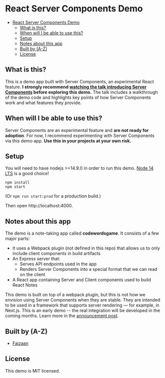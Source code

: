# React Server Components Demo

- [React Server Components Demo](#react-server-components-demo)
  - [What is this?](#what-is-this)
  - [When will I be able to use this?](#when-will-i-be-able-to-use-this)
  - [Setup](#setup)
  - [Notes about this app](#notes-about-this-app)
  - [Built by (A-Z)](#built-by-a-z)
  - [License](#license)

## What is this?

This is a demo app built with Server Components, an experimental React feature. **I strongly recommend [watching the talk introducing Server Components](https://reactjs.org/server-components) before exploring this demo.** The talk includes a walkthrough of the demo code and highlights key points of how Server Components work and what features they provide.

## When will I be able to use this?

Server Components are an experimental feature and **are not ready for adoption**. For now, I recommend experimenting with Server Components via this demo app. **Use this in your projects at your own risk.**

## Setup

You will need to have nodejs >=14.9.0 in order to run this demo. [Node 14 LTS](https://nodejs.org/en/about/releases/) is a good choice!

  ```
  npm install
  npm start
  ```

(Or `npm run start:prod` for a production build.)

Then open http://localhost:4000.

## Notes about this app

The demo is a note-taking app called **codewordsgame**. It consists of a few major parts:

- It uses a Webpack plugin (not defined in this repo) that allows us to only include client components in build artifacts
- An Express server that:
  - Serves API endpoints used in the app
  - Renders Server Components into a special format that we can read on the client
- A React app containing Server and Client components used to build React Notes

This demo is built on top of a webpack plugin, but this is not how we envision using Server Components when they are stable. They are intended to be used in a framework that supports server rendering — for example, in Next.js. This is an early demo -- the real integration will be developed in the coming months. Learn more in the [announcement post](https://reactjs.org/server-components).

## Built by (A-Z)

- [Faizaan](https://aulisi.us)

## License
This demo is MIT licensed.
